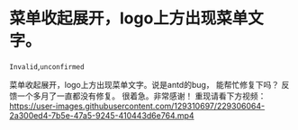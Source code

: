 # 菜单收起展开，logo上方出现菜单文字。

`Invalid`,`unconfirmed`

菜单收起展开，logo上方出现菜单文字。说是antd的bug， 能帮忙修复下吗？ 反馈一个多月了一直都没有修复。 很着急。非常感谢！
重现请看下方视频：
https://user-images.githubusercontent.com/129310697/229306064-2a300ed4-7b5e-47a5-9245-410443d6e764.mp4
